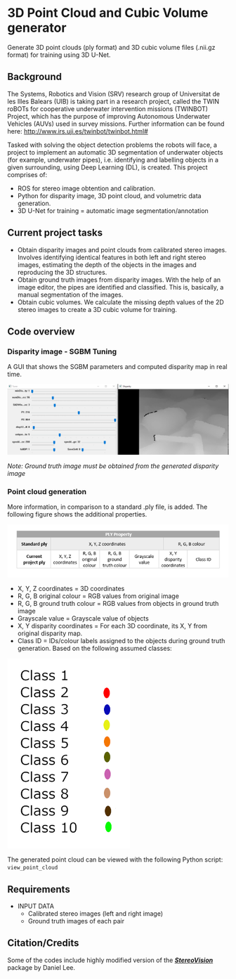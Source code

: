 # 3D Point Cloud and Cubic Volume generator
 Generate 3D point clouds (ply format) and 3D cubic volume files (.nii.gz format) for training using 3D U-Net.
## Background
 The Systems, Robotics and Vision (SRV) research group of Universitat de les Illes Balears (UIB) is taking part in a research project, called the TWIN roBOTs for cooperative underwater intervention missions (TWINBOT) Project, which has the purpose of improving Autonomous Underwater Vehicles (AUVs) used in survey missions. Further information can be found here: http://www.irs.uji.es/twinbot/twinbot.html#

Tasked with solving the object detection problems the robots will face, a project to implement an automatic 3D segmentation of underwater objects (for example, underwater pipes), i.e. identifying and labelling objects in a given surrounding, using Deep Learning (DL), is created.
This project comprises of:
- ROS for stereo image obtention and calibration.
- Python for disparity image, 3D point cloud, and volumetric data generation.
- 3D U-Net for training = automatic image segmentation/annotation

## Current project tasks
- Obtain disparity images and point clouds from calibrated stereo images.
Involves identifying identical features in both left and right stereo images, estimating the depth of the objects in the images and reproducing the 3D structures.
- Obtain ground truth images from disparity images.
With the help of an image editor, the pipes are identified and classified. This is, basically, a manual segmentation of the images.
- Obtain cubic volumes.
We calculate the missing depth values of the 2D stereo images to create a 3D cubic volume for training.

## Code overview 
### Disparity image - SGBM Tuning
A GUI that shows the SGBM parameters and computed disparity map in real time.

![alt text](https://github.com/pio-codes/3D-Point-Cloud-and-Cubic-Volume-generator/blob/master/gui.PNG?raw=true)

*Note: Ground truth image must be obtained from the generated disparity image*

### Point cloud generation
More information, in comparison to a standard .ply file, is added. The following figure shows the additional properties.

![alt text](https://github.com/pio-codes/3D-Point-Cloud-and-Cubic-Volume-generator/blob/master/ply.png?raw=true)

- X, Y, Z coordinates = 3D coordinates
- R, G, B original colour = RGB values from original image
- R, G, B ground truth colour = RGB values from objects in ground truth image
- Grayscale value = Grayscale value of objects
- X, Y disparity coordinates = For each 3D coordinate, its X, Y from original disparity map.
- Class ID = IDs/colour labels assigned to the objects during ground truth generation. Based on the following assumed classes:

![alt text](https://github.com/pio-codes/3D-Point-Cloud-and-Cubic-Volume-generator/blob/master/colourmap.png?raw=true)

The generated point cloud can be viewed with the following Python script: `view_point_cloud`

## Requirements
- INPUT DATA
  - Calibrated stereo images (left and right image)
  - Ground truth images of each pair
 
 ## Citation/Credits
 Some of the codes include highly modified version of the [***StereoVision***](https://github.com/erget/StereoVision) package by Daniel Lee.
